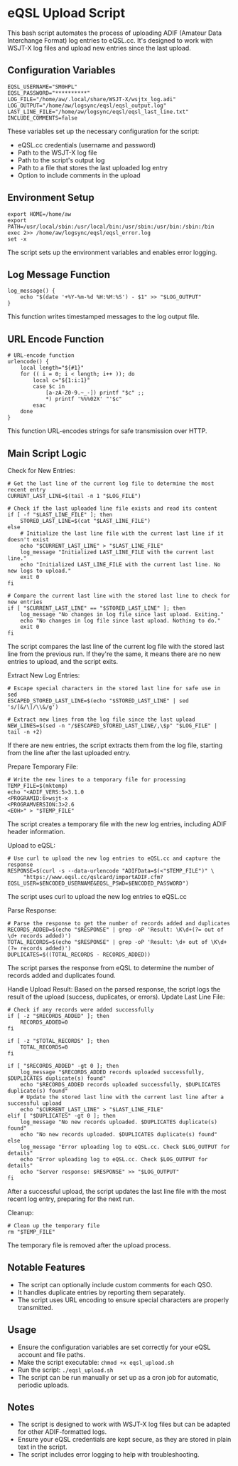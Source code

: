 # eQSL Upload Script

This bash script automates the process of uploading ADIF (Amateur Data Interchange Format) log entries to eQSL.cc. It's designed to work with WSJT-X log files and upload new entries since the last upload.

## Configuration Variables

```
EQSL_USERNAME="SM0HPL"
EQSL_PASSWORD="**********"
LOG_FILE="/home/aw/.local/share/WSJT-X/wsjtx_log.adi"
LOG_OUTPUT="/home/aw/logsync/eqsl/eqsl_output.log"
LAST_LINE_FILE="/home/aw/logsync/eqsl/eqsl_last_line.txt"
INCLUDE_COMMENTS=false
```
These variables set up the necessary configuration for the script:  
- eQSL.cc credentials (username and password)
- Path to the WSJT-X log file
- Path to the script's output log
- Path to a file that stores the last uploaded log entry
- Option to include comments in the upload
  
## Environment Setup

```
export HOME=/home/aw
export PATH=/usr/local/sbin:/usr/local/bin:/usr/sbin:/usr/bin:/sbin:/bin
exec 2>> /home/aw/logsync/eqsl/eqsl_error.log
set -x
```
The script sets up the environment variables and enables error logging.

## Log Message Function
```
log_message() {
    echo "$(date '+%Y-%m-%d %H:%M:%S') - $1" >> "$LOG_OUTPUT"
}
```
This function writes timestamped messages to the log output file.

## URL Encode Function
```
# URL-encode function
urlencode() {
    local length="${#1}"
    for (( i = 0; i < length; i++ )); do
        local c="${1:i:1}"
        case $c in
            [a-zA-Z0-9.~_-]) printf "$c" ;;
            *) printf '%%%02X' "'$c"
        esac
    done
}
```
This function URL-encodes strings for safe transmission over HTTP.

## Main Script Logic
Check for New Entries: 
```
# Get the last line of the current log file to determine the most recent entry
CURRENT_LAST_LINE=$(tail -n 1 "$LOG_FILE")

# Check if the last uploaded line file exists and read its content
if [ -f "$LAST_LINE_FILE" ]; then
    STORED_LAST_LINE=$(cat "$LAST_LINE_FILE")
else
    # Initialize the last line file with the current last line if it doesn't exist
    echo "$CURRENT_LAST_LINE" > "$LAST_LINE_FILE"
    log_message "Initialized LAST_LINE_FILE with the current last line."
    echo "Initialized LAST_LINE_FILE with the current last line. No new logs to upload."
    exit 0
fi

# Compare the current last line with the stored last line to check for new entries
if [ "$CURRENT_LAST_LINE" == "$STORED_LAST_LINE" ]; then
    log_message "No changes in log file since last upload. Exiting."
    echo "No changes in log file since last upload. Nothing to do."
    exit 0
fi
```
The script compares the last line of the current log file with the stored last line from the previous run. If they're the same, it means there are no new entries to upload, and the script exits.

Extract New Log Entries: 
```
# Escape special characters in the stored last line for safe use in sed
ESCAPED_STORED_LAST_LINE=$(echo "$STORED_LAST_LINE" | sed 's/[&/\]/\\&/g')

# Extract new lines from the log file since the last upload
NEW_LINES=$(sed -n "/$ESCAPED_STORED_LAST_LINE/,\$p" "$LOG_FILE" | tail -n +2)
```
If there are new entries, the script extracts them from the log file, starting from the line after the last uploaded entry.

Prepare Temporary File: 
```
# Write the new lines to a temporary file for processing
TEMP_FILE=$(mktemp)
echo "<ADIF_VERS:5>3.1.0
<PROGRAMID:6>wsjt-x
<PROGRAMVERSION:3>2.6
<EOH>" > "$TEMP_FILE"
```
The script creates a temporary file with the new log entries, including ADIF header information.

Upload to eQSL: 
```
# Use curl to upload the new log entries to eQSL.cc and capture the response
RESPONSE=$(curl -s --data-urlencode "ADIFData=$(<"$TEMP_FILE")" \
     "https://www.eqsl.cc/qslcard/importADIF.cfm?EQSL_USER=$ENCODED_USERNAME&EQSL_PSWD=$ENCODED_PASSWORD")
```
The script uses curl to upload the new log entries to eQSL.cc

Parse Response: 
```
# Parse the response to get the number of records added and duplicates
RECORDS_ADDED=$(echo "$RESPONSE" | grep -oP 'Result: \K\d+(?= out of \d+ records added)')
TOTAL_RECORDS=$(echo "$RESPONSE" | grep -oP 'Result: \d+ out of \K\d+(?= records added)')
DUPLICATES=$((TOTAL_RECORDS - RECORDS_ADDED))
```
The script parses the response from eQSL to determine the number of records added and duplicates found.

Handle Upload Result: Based on the parsed response, the script logs the result of the upload (success, duplicates, or errors).
Update Last Line File: 
```
# Check if any records were added successfully
if [ -z "$RECORDS_ADDED" ]; then
    RECORDS_ADDED=0
fi

if [ -z "$TOTAL_RECORDS" ]; then
    TOTAL_RECORDS=0
fi

if [ "$RECORDS_ADDED" -gt 0 ]; then
    log_message "$RECORDS_ADDED records uploaded successfully, $DUPLICATES duplicate(s) found"
    echo "$RECORDS_ADDED records uploaded successfully, $DUPLICATES duplicate(s) found"
    # Update the stored last line with the current last line after a successful upload
    echo "$CURRENT_LAST_LINE" > "$LAST_LINE_FILE"
elif [ "$DUPLICATES" -gt 0 ]; then
    log_message "No new records uploaded. $DUPLICATES duplicate(s) found"
    echo "No new records uploaded. $DUPLICATES duplicate(s) found"
else
    log_message "Error uploading log to eQSL.cc. Check $LOG_OUTPUT for details"
    echo "Error uploading log to eQSL.cc. Check $LOG_OUTPUT for details"
    echo "Server response: $RESPONSE" >> "$LOG_OUTPUT"
fi
```
After a successful upload, the script updates the last line file with the most recent log entry, preparing for the next run.

Cleanup: 
```
# Clean up the temporary file
rm "$TEMP_FILE"
```
The temporary file is removed after the upload process.

## Notable Features
- The script can optionally include custom comments for each QSO.  
- It handles duplicate entries by reporting them separately.  
- The script uses URL encoding to ensure special characters are properly transmitted.  
   
## Usage
- Ensure the configuration variables are set correctly for your eQSL account and file paths.  
- Make the script executable: ```chmod +x eqsl_upload.sh```  
- Run the script: ```./eqsl_upload.sh```  
- The script can be run manually or set up as a cron job for automatic, periodic uploads.  

## Notes
- The script is designed to work with WSJT-X log files but can be adapted for other ADIF-formatted logs.  
- Ensure your eQSL credentials are kept secure, as they are stored in plain text in the script.  
- The script includes error logging to help with troubleshooting.  
